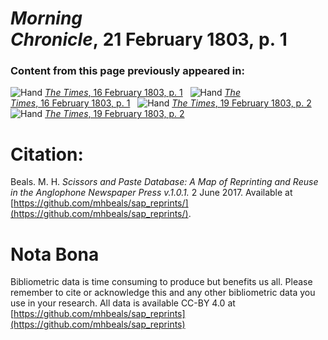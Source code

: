 # *Morning Chronicle*, 21 February 1803, p. 1  
  
### Content from this page previously appeared in:  
![Hand](http://scissorsandpaste.net/wp-content/uploads/2017/06/smallhandpointer.png) [*The Times*, 16 February 1803, p. 1](https://mhbeals.github.io/sap_html/The-Times/The-Times-16-February-1803-p-1)  
![Hand](http://scissorsandpaste.net/wp-content/uploads/2017/06/smallhandpointer.png) [*The Times*, 16 February 1803, p. 1](https://mhbeals.github.io/sap_html/The-Times/The-Times-16-February-1803-p-1)  
![Hand](http://scissorsandpaste.net/wp-content/uploads/2017/06/smallhandpointer.png) [*The Times*, 19 February 1803, p. 2](https://mhbeals.github.io/sap_html/The-Times/The-Times-19-February-1803-p-2)  
![Hand](http://scissorsandpaste.net/wp-content/uploads/2017/06/smallhandpointer.png) [*The Times*, 19 February 1803, p. 2](https://mhbeals.github.io/sap_html/The-Times/The-Times-19-February-1803-p-2)  


# Citation: 

Beals. M. H. *Scissors and Paste Database: A Map of Reprinting and Reuse in the Anglophone Newspaper Press v.1.0.1.* 2 June 2017. Available at [https://github.com/mhbeals/sap_reprints/](https://github.com/mhbeals/sap_reprints/). 

# Nota Bona

Bibliometric data is time consuming to produce but benefits us all. Please remember to cite or acknowledge this and any other bibliometric data you use in your research. All data is available CC-BY 4.0 at [https://github.com/mhbeals/sap_reprints](https://github.com/mhbeals/sap_reprints)